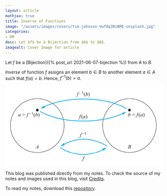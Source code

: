 ```yaml
---
layout: article
mathjax: true
title: Inverse of Functions
image: "/assets/images/covers/tim-johnson-Vwf8q3RzBRE-unsplash.jpg"
categories:
- DM
desc: Let $f$ be a Bijection from $A$ to $B$. 
imagealt: Cover Image for article
---
```


Let $f$ be a [Bijection]({% post_url 2021-06-07-bijection %}) from $A$ to $B$.
























































































































































































































































































































































































































*Inverse* of function $f$ assigns an element $b \in B$ to another element $a \in A$ such that $f(a) = b$. Hence, $f^{-1}(b) = a$.

























































































































































































































































































































































































































<img src="../assets/images/posts/Pasted image 20210607124058.png"/>

This blog was published directly from my notes.
To check the source of my notes and images used in this blog, visit <a href="/credits.html" target="_blank">Credits</a>.

To read my notes, download this <a href="https://github.com/bovem/CS" target="blank">repository</a>.
